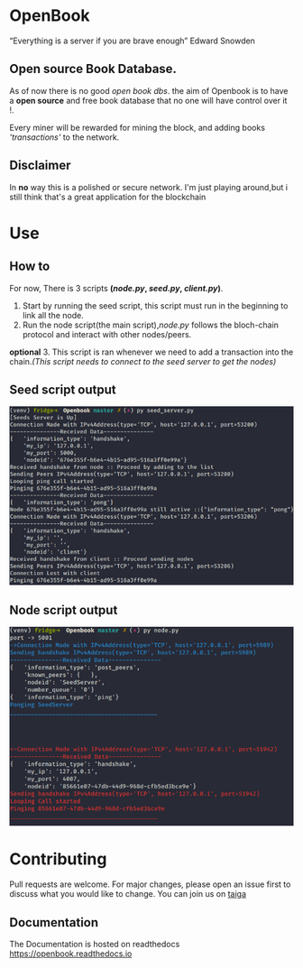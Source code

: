 # OpenBook
“Everything is a server if you are brave enough” Edward Snowden

## Open source Book Database.
As of now there is no good *open book dbs*.
the aim of Openbook is to have a **open source** and free book database that no one will have control over it !.

Every miner will be rewarded for mining the block, and adding books *'transactions'* to the network.

## Disclaimer
In **no** way this is a polished or secure network.
I'm just playing around,but i still think that's a great application for the blockchain

# Use
## How to
For now, There is 3 scripts **(*node.py*, *seed.py*, *client.py*)**.

1. Start by running the seed script, this script must run in the beginning to link all the node.
2. Run the node script(the main script),*node.py* follows the bloch-chain protocol and interact with other nodes/peers.

**optional**
3. This script is ran whenever we need to add a transaction into the chain.*(This script needs to connect to the seed server to get the nodes)*

## Seed script output

![alt text](https://raw.githubusercontent.com/zeddo123/OpenBook/master/docs/seed.png)


## Node script output

![alt text](https://raw.githubusercontent.com/zeddo123/OpenBook/master/docs/node.png)


# Contributing
Pull requests are welcome. For major changes, please open an issue first to discuss what you would like to change.
You can join us on [taiga](https://tree.taiga.io/project/zeddo123-open-book/timeline)
## Documentation
The Documentation is hosted on readthedocs
https://openbook.readthedocs.io
